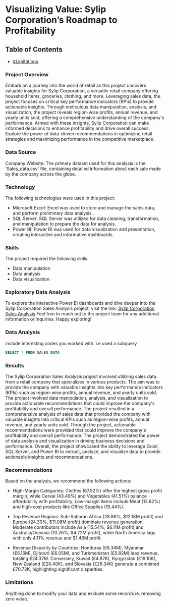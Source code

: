 # Visualizing Value: Sylip Corporation’s Roadmap to Profitability

## Table of Contents
- [#Limitations](#limitations)

### Project Overview

Embark on a journey into the world of retail as this project uncovers valuable insights for Sylip Corporation, a versatile retail company offering household items, groceries, clothing, and more. Leveraging sales data, the project focuses on critical key performance indicators (KPIs) to provide actionable insights. Through meticulous data manipulation, analysis, and visualization, the project reveals region-wise profits, annual revenue, and yearly units sold, offering a comprehensive understanding of the company's performance. Armed with these insights, Sylip Corporation can make informed decisions to enhance profitability and drive overall success. Explore the power of data-driven recommendations in optimizing retail strategies and maximizing performance in the competitive marketplace.

### Data Source

Company Website: The primary dataset used for this analysis is the 'Sales_data.csv' file, containing detailed information about each sale made by the company across the globe.

### Technology

The following technologies were used in this project:
- Microsoft Excel: Excel was used to store and manage the sales data, and perform preliminary data analysis.
- SQL Server: SQL Server was utilized for data cleaning, transformation, and manipulation to prepare the data for analysis.
- Power BI: Power BI was used for data visualization and presentation, creating interactive and informative dashboards.


### Skills
  
The project required the following skills:
- Data manipulation
- Data analysis
- Data visualization

### Exploratory Data Analysis

To explore the interactive Power BI dashboards and dive deeper into the Sylip Corporation Sales Analysis project, visit the link: [Sylip Corporation Sales Analysis](www.powerbi.com)
Feel free to reach out to the project team for any additional information or inquiries. Happy exploring!


### Data Analysis

include interesting codes you worked with. i.e used a subquery

```sql
SELECT * FROM SALES DATA
```

### Results

The Sylip Corporation Sales Analysis project involved utilizing sales data from a retail company that specializes in various products. The aim was to provide the company with valuable insights into key performance indicators (KPIs) such as region-wise profits, annual revenue, and yearly units sold. The project involved data manipulation, analysis, and visualization to provide actionable recommendations that could improve the company's profitability and overall performance.
The project resulted in a comprehensive analysis of sales data that provided the company with valuable insights into critical KPIs such as region-wise profits, annual revenue, and yearly units sold. Through the project, actionable recommendations were provided that could improve the company's profitability and overall performance. The project demonstrated the power of data analysis and visualization in driving business decisions and performance. Overall, the project showcased the ability to leverage Excel, SQL Server, and Power BI to extract, analyze, and visualize data to provide actionable insights and recommendations.




### Recommendations

Based on the analysis, we recommend the following actions:
- High-Margin Categories: Clothes (67.52%) offer the highest gross profit margin, while Cereal (43.49%) and Vegetables (41.51%) balance affordability with profitability. Low-margin items include Meat (13.62%) and high-cost products like Office Supplies (19.44%).

- Top Revenue Regions: Sub-Saharan Africa (28.88%, $12.18M profit) and Europe (24.30%, $11.08M profit) dominate revenue generation. Moderate contributors include Asia (15.54%, $6.11M profit) and Australia/Oceania (10.26%, $4.72M profit), while North America lags with only 4.11% revenue and $1.46M profit.

- Revenue Disparity by Countries: Honduras (£6.34M), Myanmar (£6.16M), Djibouti (£6.05M), and Turkmenistan (£5.82M) lead revenue, totaling £24.37M. Conversely, Kuwait (£4.87K), Kyrgyzstan (£19.10K), New Zealand (£20.40K), and Slovakia (£26.34K) generate a combined £70.72K, highlighting significant disparities.


### Limitations

Anything done to modify your data and exclude some records ie. removing zero value.


